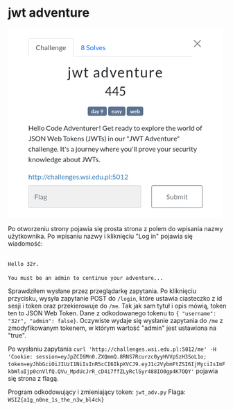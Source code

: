 # jwt adventure
![](2cd1f1fa22787ad1ff06c9430933b1c4)

Po otworzeniu strony pojawia się prosta strona z polem do wpisania nazwy użytkownika. Po wpisaniu nazwy i kliknięciu "Log in" pojawia się wiadomość:
```

Hello 32r.

You must be an admin to continue your adventure...
```

Sprawdziłem wysłane przez przeglądarkę zapytania. Po kliknięciu przycisku, wysyła zapytanie POST do `/login`, które ustawia ciasteczko z id sesji i token oraz przekierowuje do `/me`.
Tak jak sam tytuł i opis mówią, token ten to JSON Web Token.
Dane z odkodowanego tokenu to  `{ "username": "32r", "admin": false}`. Oczywiste wydaje się wysłanie zapytania do `/me` z zmodyfikowanym tokenem, w którym wartość "admin" jest ustawiona na "true".

Po wysłaniu zapytania `curl 'http://challenges.wsi.edu.pl:5012/me' -H 'Cookie: session=eyJpZCI6Mn0.ZXQmmQ.8RNS7Rcurzc0yyHVVpSzH3SoL1o; token=eyJhbGciOiJIUzI1NiIsInR5cCI6IkpXVCJ9.eyJ1c2VybmFtZSI6IjMyciIsImFkbWluIjp0cnVlfQ.QVu_MpdUcJrR_cD4i7ffZLyRclSyr488IO0gp4K7OQY'` pojawia się strona z flagą.


Program odkodowujący i zmieniający token: `jwt_adv.py`
Flaga: `WSIZ{a1g_n0ne_1s_the_n3w_bl4ck}`